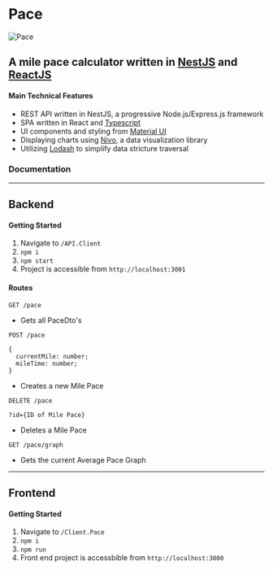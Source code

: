 # Pace

![Pace](https://raw.githubusercontent.com/joe307bad/pace/master/Capture.PNG)

## A mile pace calculator written in [NestJS](nestjs.com) and [ReactJS](reactjs.org)

#### Main Technical Features

- REST API written in NestJS, a progressive Node.js/Express.js framework
- SPA written in React and [Typescript](typescriptlang.org)
- UI components and styling from [Material UI](material-ui.com)
- Displaying charts using [Nivo](nivo.rocks), a data visualization library
- Utilizing [Lodash](lodash.com) to simplify data stricture traversal

### Documentation

---

## Backend

#### Getting Started

1. Navigate to `/API.Client`
2. `npm i`
3. `npm start`
4. Project is accessible from `http://localhost:3001`

#### Routes

```
GET /pace
```

- Gets all PaceDto's

```
POST /pace

{
  currentMile: number;
  mileTime: number;
}
```

- Creates a new Mile Pace

```
DELETE /pace

?id={ID of Mile Pace}
```

- Deletes a Mile Pace

```
GET /pace/graph
```

- Gets the current Average Pace Graph

---

## Frontend

#### Getting Started

1. Navigate to `/Client.Pace`
2. `npm i`
3. `npm run`
4. Front end project is accessbible from `http://localhost:3000`
